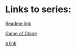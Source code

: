 # Links to series:
[Readme link](README.md)

 [Game of Clone ](https://github.com/dezGusty/film-flood-2023/blob/main/series/Game%20of%20Clones/Game%20of%20Clones.md)

[a link](https://cdn5.f-cdn.com/contestentries/213247/13024249/554be0756efbb_thumb900.jpg) 